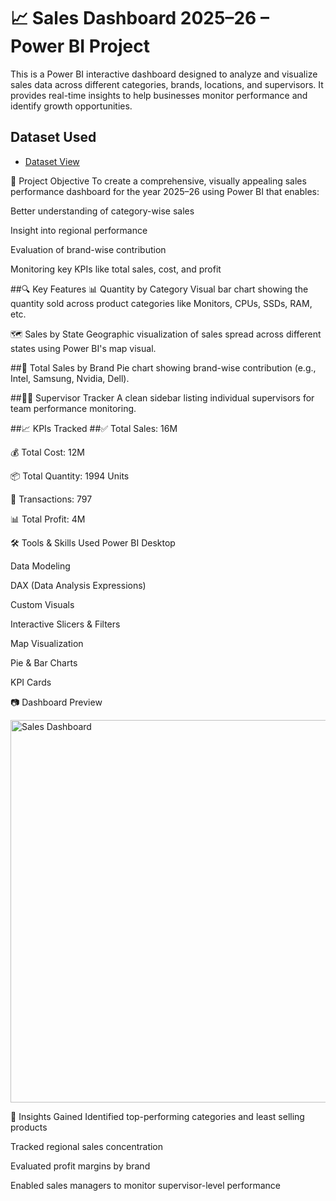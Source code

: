 # 📈 Sales Dashboard 2025–26 – Power BI Project
This is a Power BI interactive dashboard designed to analyze and visualize sales data across different categories, brands, locations, and supervisors. It provides real-time insights to help businesses monitor performance and identify growth opportunities.

## Dataset Used
- <a href = "https://github.com/vivekanand200108/Sales-Dashboard/blob/main/Complete_Sales_Data-2.xlsx" >Dataset View</a>

🧠 Project Objective
To create a comprehensive, visually appealing sales performance dashboard for the year 2025–26 using Power BI that enables:

Better understanding of category-wise sales

Insight into regional performance

Evaluation of brand-wise contribution

Monitoring key KPIs like total sales, cost, and profit

##🔍 Key Features
📊 Quantity by Category
Visual bar chart showing the quantity sold across product categories like Monitors, CPUs, SSDs, RAM, etc.

🗺 Sales by State
Geographic visualization of sales spread across different states using Power BI's map visual.

##🍰 Total Sales by Brand
Pie chart showing brand-wise contribution (e.g., Intel, Samsung, Nvidia, Dell).

##👨‍💼 Supervisor Tracker
A clean sidebar listing individual supervisors for team performance monitoring.

##📈 KPIs Tracked
##✅ Total Sales: 16M

💰 Total Cost: 12M

📦 Total Quantity: 1994 Units

🔄 Transactions: 797

📊 Total Profit: 4M

🛠 Tools & Skills Used
Power BI Desktop

Data Modeling

DAX (Data Analysis Expressions)

Custom Visuals

Interactive Slicers & Filters

Map Visualization

Pie & Bar Charts

KPI Cards

📷 Dashboard Preview

<img width="612" alt="Sales Dashboard" src="https://github.com/user-attachments/assets/69d66041-710c-4f26-91ec-1e513f72d6fc" />


📌 Insights Gained
Identified top-performing categories and least selling products

Tracked regional sales concentration

Evaluated profit margins by brand

Enabled sales managers to monitor supervisor-level performance

